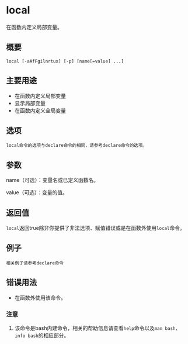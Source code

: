 local
===

在函数内定义局部变量。

## 概要

```shell
local [-aAfFgilnrtux] [-p] [name[=value] ...]
```

## 主要用途

- 在函数内定义局部变量
- 显示局部变量
- 在函数内定义全局变量

## 选项

```shell
local命令的选项与declare命令的相同，请参考declare命令的选项。
```

## 参数

name（可选）：变量名或已定义函数名。

value（可选）：变量的值。

## 返回值

`local`返回true除非你提供了非法选项、赋值错误或是在函数外使用`local`命令。

## 例子

```shell
相关例子请参考declare命令
```

## 错误用法

- 在函数外使用该命令。


### 注意

1. 该命令是bash内建命令，相关的帮助信息请查看`help`命令以及`man bash`、`info bash`的相应部分。



